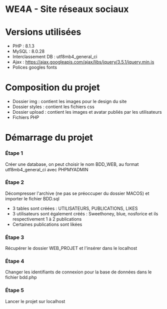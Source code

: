 # WE4A - Site réseaux sociaux

# Versions utilisées 
- PHP : 8.1.3 
- MySQL :  8.0.28
- Interclassement DB : utf8mb4_general_ci
- Ajax : https://ajax.googleapis.com/ajax/libs/jquery/3.5.1/jquery.min.js
- Polices googles fonts

# Composition du projet
- Dossier img : contient les images pour le design du site
- Dossier styles : contient les fichiers css
- Dossier upload : contient les images et avatar publiés par les utilisateurs
- Fichiers PHP 

# Démarrage du projet
### Étape 1
Créer une database, on peut choisir le nom BDD_WEB, au format utf8mb4_general_ci avec PHPMYADMIN

### Étape 2
Décompresser l'archive (ne pas se préoccuper du dossier MACOS) et importer le fichier BDD.sql 
- 3 tables sont créées : UTILISATEURS, PUBLICATIONS, LIKES
- 3 utilisateurs sont également créés : Sweethoney, blue, nosforice et ils respectivement 1 à 2 publications
- Certaines publications sont likées

### Étape 3

Récupérer le dossier WEB_PROJET et l'insérer dans le localhost

### Étape 4

Changer les identifiants de connexion pour la base de données dans le fichier bdd.php

### Étape 5

Lancer le projet sur localhost
